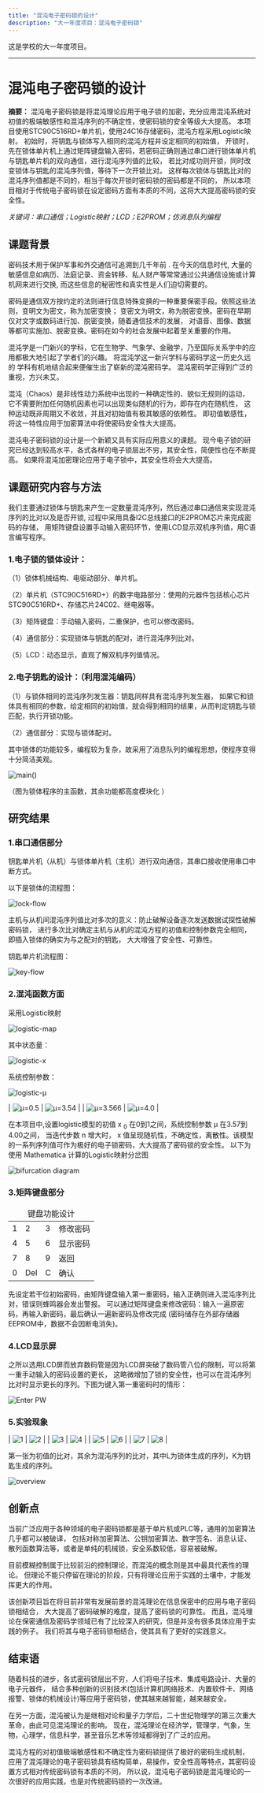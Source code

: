 ```yaml
---
title: "混沌电子密码锁的设计"
description: "大一年度项目：混沌电子密码锁"
---
```


这是学校的大一年度项目。

----

# 混沌电子密码锁的设计

**摘要：**
混沌电子密码锁是将混沌理论应用于电子锁的加密，充分应用混沌系统对初值的极端敏感性和混沌序列的不确定性，使密码锁的安全等级大大提高。
本项目使用STC90C516RD+单片机，使用24C16存储密码，混沌方程采用Logistic映射。
初始时，将钥匙与锁体写入相同的混沌方程并设定相同的初始值，
开锁时，先在锁体单片机上通过矩阵键盘输入密码，若密码正确则通过串口进行锁体单片机与钥匙单片机的双向通信，进行混沌序列值的比较，
若比对成功则开锁，同时改变锁体与钥匙的混沌序列值，等待下一次开锁比对。
这样每次锁体与钥匙比对的混沌序列值都是不同的，相当于每次开锁时密码锁的密码都是不同的，
所以本项目相对于传统电子密码锁在设定密码方面有本质的不同，这将大大提高密码锁的安全性。

*关键词：串口通信；Logistic映射；LCD；E2PROM；仿消息队列编程*

## 课题背景

密码技术用于保护军事和外交通信可追溯到几千年前 .
在今天的信息时代, 大量的敏感信息如病历、法庭记录、资金转移、私人财产等常常通过公共通信设施或计算机网来进行交换,
而这些信息的秘密性和真实性是人们迫切需要的。

密码是通信双方按约定的法则进行信息特殊变换的一种重要保密手段。依照这些法则，变明文为密文，称为加密变换；
变密文为明文，称为脱密变换。密码在早期仅对文字或数码进行加、脱密变换，随着通信技术的发展，
对语音、图像、数据等都可实施加、脱密变换。密码在如今的社会发展中起着至关重要的作用。

混沌学是一门新兴的学科，它在生物学、气象学、金融学，乃至国际关系学中的应用都极大地引起了学者们的兴趣。
将混沌学这一新兴学科与密码学这一历史久远的 学科有机地结合起来便催生出了崭新的混沌密码学。
混沌密码学正得到广泛的重视，方兴未艾。

混沌（Chaos）是非线性动力系统中出现的一种确定性的、貌似无规则的运动，
它不需要附加任何随机因素也可以出现类似随机的行为，即存在内在随机性，
这种运动既非周期又不收敛，并且对初始值有极其敏感的依赖性。
即初值敏感性，将这一特性应用于加密算法中将使密码安全性大大提高。

混沌电子密码锁的设计是一个新颖又具有实际应用意义的课题。
现今电子锁的研究已经达到较高水平，各式各样的电子锁层出不穷，其安全性，简便性也在不断提高。
如果将混沌加密理论应用于电子锁中，其安全性将会大大提高。

## 课题研究内容与方法

我们主要通过锁体与钥匙来产生一定数量混沌序列，然后通过串口通信来实现混沌序列的比对以及是否开锁,
过程中采用具备I2C总线接口的E2PROM芯片来完成密码的存储，
用矩阵键盘设置手动输入密码环节，使用LCD显示双机序列值，用C语言编写程序。

### 1.电子锁的锁体设计：

（1）锁体机械结构、电驱动部分、单片机。

（2）单片机（STC90C516RD+）的数字电路部分：使用的元器件包括核心芯片STC90C516RD+、存储芯片24C02、继电器等。

（3）矩阵键盘：手动输入密码，二重保护，也可以修改密码。

（4）通信部分：实现锁体与钥匙的配对，进行混沌序列比对。

（5）LCD：动态显示，直观了解双机序列值情况。

### 2.电子钥匙的设计：（利用混沌编码）

（1）与锁体相同的混沌序列发生器：钥匙同样具有混沌序列发生器，
如果它和锁体具有相同的参数，给定相同的初始值，就会得到相同的结果，从而判定钥匙与锁匹配，执行开锁功能。

（2）通信部分：实现与锁体配对。

其中锁体的功能较多，编程较为复杂，故采用了消息队列的编程思想，使程序变得十分简洁美观。

![main()](/resource/main.png)

（图为锁体程序的主函数，其余功能都高度模块化 ）

## 研究结果

### 1.串口通信部分

钥匙单片机（从机）与锁体单片机（主机）进行双向通信，其串口接收使用串口中断方式。

以下是锁体的流程图：

![lock-flow](/resource/lock-flow.png)

主机与从机间混沌序列值比对多次的意义：防止破解设备逐次发送数据试探性破解密码锁，
进行多次比对确定主机与从机的混沌方程的初值和控制参数完全相同，即插入锁体的确实为与之配对的钥匙，
大大增强了安全性、可靠性。

钥匙单片机流程图：

![key-flow](/resource/key-flow.png)

### 2.混沌函数方面

采用Logistic映射

![logistic-map](/resource/logistic-map.png)

其中状态量：

![logistic-x](/resource/logistic-x.png)

系统控制参数：

![logistic-μ](/resource/logistic-miu.png)

| ![μ=0.5](/resource/miu=0.5.png) | ![μ=3.54](/resource/miu=3.54.png) |
| ![μ=3.566](/resource/miu=3.566.png) | ![μ=4.0](/resource/miu=4.0.png) |

在本项目中,设置logistic模型的初值 x <sub>0</sub> 在0到1之间，系统控制参数 μ 在3.57到4.00之间，
当迭代步数 n 增大时， x 值呈现随机性，不确定性，离散性。该模型的一系列序列值可作为极好的电子锁密码，大大提高了密码锁的安全性。
以下为使用 Mathematica 计算的Logistic映射分岔图

![bifurcation diagram](/resource/bifurcation.png)

### 3.矩阵键盘部分

<table>
  <thead>
    <tr>
        <td colspan="4" align="center">键盘功能设计</td>
    </tr>
  </thead>
  <tbody>
    <tr>
        <td>1</td>
        <td>2</td>
        <td>3</td>
        <td>修改密码</td>
    </tr>
    <tr>
        <td>4</td>
        <td>5</td>
        <td>6</td>
        <td>显示密码</td>
    </tr>
    <tr>
        <td>7</td>
        <td>8</td>
        <td>9</td>
        <td>返回</td>
    </tr>
    <tr>
        <td>0</td>
        <td>Del</td>
        <td>C</td>
        <td>确认</td>
    </tr>
  </tbody>
</table>

先设定若干位初始密码，由矩阵键盘输入第一重密码，输入正确则进入混沌序列比对，错误则蜂鸣器会发出警报。
可以通过矩阵键盘来修改密码：输入一遍原密码，再输入新密码，最后确认一遍新密码及修改完成
(密码储存在外部存储器EEPROM中，数据不会因断电消失)。

### 4.LCD显示屏

之所以选用LCD屏而放弃数码管是因为LCD屏突破了数码管八位的限制，可以将第一重手动输入的密码设置的更长，
这略微增加了锁的安全性，也可以在混沌序列比对时显示更长的序列。下图为键入第一重密码时的情形：

![Enter PW](/resource/enter-pw.png)

### 5.实验现象 

| ![1](/resource/run1.png) | ![2](/resource/run2.png) |
| ![3](/resource/run3.png) | ![4](/resource/run4.png) |
| ![5](/resource/run5.png) | ![6](/resource/run6.png) |
| ![7](/resource/run7.png) | ![8](/resource/run8.png) |

第一张为初值的比对，其余为混沌序列的比对，其中L为锁体生成的序列，K为钥匙生成的序列。

![overview](/resource/overview.png)

## 创新点

当前广泛应用于各种领域的电子密码锁都是基于单片机或PLC等，通用的加密算法几乎都可以被破译，
包括对称加密算法、公钥加密算法、数字签名、消息认证、散列函数算法等，或者是单纯的机械锁，安全系数较低，容易被破解。

目前模糊控制属于比较前沿的控制理论，而混沌的概念则是其中最具代表性的理论。
但理论不能只停留在理论的阶段，只有将理论应用于实践的土壤中，才能发挥更大的作用。

该创新项目旨在将目前非常有发展前景的混沌理论在信息保密中的应用与电子密码锁相结合，
大大提高了密码破解的难度，提高了密码锁的可靠性。
而且，混沌理论在保密通信及密码学领域已有了比较深入的研究，但是并没有很多具体应用于实践的例子。
我们将其与电子密码锁相结合，使其具有了更好的实践意义。

## 结束语

随着科技的进步，各式密码锁层出不穷，人们将电子技术、集成电路设计、大量的电子元器件，
结合多种创新的识别技术(包括计算机网络技术、内置软件卡、网络报警、锁体的机械设计)等应用于密码锁，使其越来越智能，越来越安全。

在另一方面，混沌被认为是继相对论和量子力学后，二十世纪物理学的第三次重大革命，由此可见混沌理论的影响。
现在，混沌理论在经济学，管理学，气象，生物，心理学，信息科学，甚至音乐艺术等领域都得到了广泛的应用。

混沌方程的对初值极端敏感性和不确定性为密码锁提供了极好的密码生成机制，
应用了混沌理论的电子密码锁具有结构简单，易操作，安全性高等特点，其密码设置方式相对传统密码锁有本质的不同，
所以说，混沌电子密码锁是混沌理论的一次很好的应用实践，也是对传统密码锁的一次改进。


